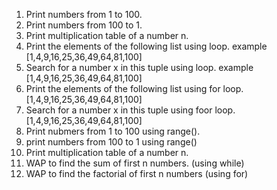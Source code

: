 1. Print numbers from 1 to 100.
2. Print numbers from 100 to 1.
3. Print multiplication table of a number n.
4. Print the elements of the following list using loop. example [1,4,9,16,25,36,49,64,81,100]
5. Search for a number x in this tuple using loop. example [1,4,9,16,25,36,49,64,81,100]
6. Print the elements of the following list using for loop.[1,4,9,16,25,36,49,64,81,100]
7. Search for a number x in this tuple using foor loop. [1,4,9,16,25,36,49,64,81,100]
8. Print nubmers from 1 to 100 using range().
9. print numbers from 100 to 1 using range()
10. Print multiplication table of a number n.
11. WAP to find the sum of first n numbers. (using while)
12. WAP to find the factorial of first n numbers (using for)
    
